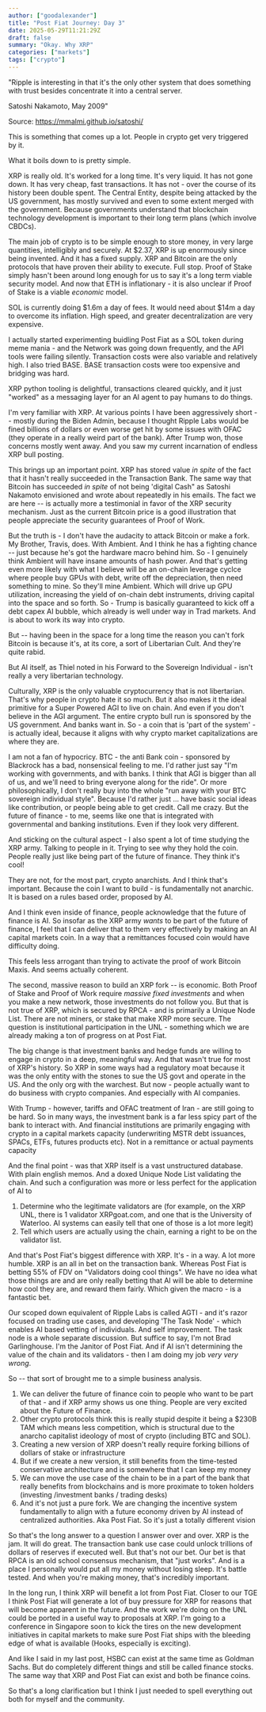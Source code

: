 ```yaml
---
author: ["goodalexander"]
title: "Post Fiat Journey: Day 3"
date: 2025-05-29T11:21:29Z
draft: false
summary: "Okay. Why XRP"
categories: ["markets"]
tags: ["crypto"]
---
```


"Ripple is interesting in that it's the only other system that does 
something with trust besides concentrate it into a central server.

Satoshi Nakamoto, May 2009"

Source: https://mmalmi.github.io/satoshi/

This is something that comes up a lot. People in crypto get very triggered by it.

What it boils down to is pretty simple.

XRP is really old. It's worked for a long time. It's very liquid. It has not gone down. It has very cheap, fast transactions. It has not - over the course of its history been double spent. The Central Entity, despite being attacked by the US government, has mostly survived and even to some extent merged with the government. Because governments understand that blockchain technology development is important to their long term plans (which involve CBDCs). 

The main job of crypto is to be simple enough to store money, in very large quantities, intelligibly and securely. At $2.37, XRP is up enormously since being invented. And it has a fixed supply. XRP and Bitcoin are the only protocols that have proven their ability to execute. Full stop. Proof of Stake simply hasn't been around long enough for us to say it's a long term viable security model. And now that ETH is inflationary - it is also unclear if Proof of Stake is a viable *economic* model. 

SOL is currently doing $1.6m a day of fees. It would need about $14m a day to overcome its inflation. High speed, and greater decentralization are very expensive. 

I actually started experimenting buidling Post Fiat as a SOL token during meme mania - and the Network was going down frequently, and the API tools were failing silently. Transaction costs were also variable and relatively high. I also tried BASE. BASE transaction costs were too expensive and bridging was hard.

XRP python tooling is delightful, transactions cleared quickly, and it just "worked" as a messaging layer for an AI agent to pay humans to do things.

I'm very familiar with XRP. At various points I have been aggressively short -- mostly during the Biden Admin, because I thought Ripple Labs would be fined billions of dollars or even worse get hit by some issues with OFAC (they operate in a really weird part of the bank). After Trump won, those concerns mostly went away. And you saw my current incarnation of endless XRP bull posting. 

This brings up an important point. XRP has stored value *in spite* of the fact that it hasn't really succeeded in the Transaction Bank. The same way that Bitcoin has succeeded *in spite* of not being 'digital Cash" as Satoshi Nakamoto envisioned and wrote about repeatedly in his emails. The fact we are here -- is actually more a testimonial in favor of the XRP security mechanism. Just as the current Bitcoin price is a good illustration that people appreciate the security guarantees of Proof of Work. 

But the truth is - I don't have the audacity to attack Bitcoin or make a fork. My Brother, Travis, does. With Ambient. And I think he has a fighting chance -- just because he's got the hardware macro behind him. So - I genuinely think Ambient will have insane amounts of hash power. And that's getting even more likely with what I believe will be an on-chain leverage cyclce where people buy GPUs with debt, write off the depreciation, then need something to mine. So they'll mine Ambient. Which will drive up GPU utilization, increasing the yield of on-chain debt instruments, driving capital into the space and so forth. So - Trump is basically guaranteed to kick off a debt capex AI bubble, which already is well under way in Trad markets. And is about to work its way into crypto. 

But -- having been in the space for a long time the reason you can't fork Bitcoin is because it's, at its core, a sort of Libertarian Cult. And they're quite rabid. 

But AI itself, as Thiel noted in his Forward to the Sovereign Individual - isn't really a very libertarian technology. 

Culturally, XRP is the only valuable cryptocurrency that is not libertarian. That's why people in crypto hate it so much. But it also makes it the ideal primitive for a Super Powered AGI to live on chain. And even if you don't believe in the AGI argument. The entire crypto bull run is sponsored by the US government. And banks want in. So - a coin that is 'part of the system' - is actually ideal, because it aligns with why crypto market capitalizations are where they are. 

I am not a fan of hypocricy. BTC - the anti Bank coin - sponsored by Blackrock has a bad, nonsensical feeling to me. I'd rather just say "I'm working with governments, and with banks. I think that AGI is bigger than all of us, and we'll need to bring everyone along for the ride". Or more philosophically, I don't really buy into the whole "run away with your BTC sovereign individual style". Because I'd rather just ... have basic social ideas like contribution, or people being able to get credit. Call me crazy. But the future of finance - to me, seems like one that is integrated with governmental and banking institutions. Even if they look very different. 

And sticking on the cultural aspect - I also spent a lot of time studying the XRP army. Talking to people in it. Trying to see why they hold the coin. People really just like being part of the future of finance. They think it's cool! 

They are not, for the most part, crypto anarchists. And I think that's important. Because the coin I want to build - is fundamentally not anarchic. It is based on a rules based order, proposed by AI. 

And I think even inside of finance, people acknowledge that the future of finance is AI. So insofar as the XRP army *wants* to be part of the future of finance, I feel that I can deliver that to them very effectively by making an AI capital markets coin. In a way that a remittances focused coin would have difficulty doing. 

This feels less arrogant than trying to activate the proof of work Bitcoin Maxis. And seems actually coherent.

The second, massive reason to build an XRP fork -- is economic. Both Proof of Stake and Proof of Work require *massive fixed investments* and when you make a new network, those investments do not follow you. But that is not true of XRP, which is secured by RPCA - and is primarily a Unique Node List. There are not miners, or stake that make XRP more secure. The question is institutional participation in the UNL - something which we are already making a ton of progress on at Post Fiat. 

The big change is that investment banks and hedge funds are willing to engage in crypto in a deep, meaningful way. And that wasn't true for most of XRP's history. So XRP in some ways had a regulatory moat because it was the only entity with the stones to sue the US govt and operate in the US. And the only org with the warchest. But now - people actually want to do business with crypto companies. And especially with AI companies. 

With Trump - however, tariffs and OFAC treatment of Iran - are still going to be hard. So in many ways, the investment bank is a far less spicy part of the bank to interact with. And financial institutions are primarily engaging with crypto in a capital markets capacity (underwriting MSTR debt issuances, SPACs, ETFs, futures products etc). Not in a remittance or actual payments capacity

And the final point - was that XRP itself is a vast unstructured database. With plain english memos. And a doxed Unique Node List validating the chain. And such a configuration was more or less perfect for the application of AI to 
1. Determine who the legitimate validators are (for example, on the XRP UNL, there is 1 validator XRPgoat.com, and one that is the University of Waterloo. AI systems can easily tell that one of those is a lot more legit)
2. Tell which users are actually using the chain, earning a right to be on the validator list.

And that's Post Fiat's biggest difference with XRP. It's - in a way. A lot more humble. XRP is an all in bet on the transaction bank. Whereas Post Fiat is betting 55% of FDV on "Validators doing cool things". We have no idea what those things are and are only really betting that AI will be able to determine how cool they are, and reward them fairly. Which given the macro - is a fantastic bet. 

Our scoped down equivalent of Ripple Labs is called AGTI - and it's razor focused on trading use cases, and developing 'The Task Node' - which enables AI based vetting of individuals. And self improvement. The task node is a whole separate discussion. But suffice to say, I'm not Brad Garlinghouse. I'm the Janitor of Post Fiat. And if AI isn't determining the value of the chain and its validators - then I am doing my job *very very wrong*. 

So -- that sort of brought me to a simple business analysis.

1. We can deliver the future of finance coin to people who want to be part of that - and if XRP army shows us one thing. People are very excited about the Future of Finance. 
2. Other crypto protocols think this is really stupid despite it being a $230B TAM which means less competition, which is structural due to the anarcho capitalist ideology of most of crypto (including BTC and SOL). 
3. Creating a new version of XRP doesn't really require forking billions of dollars of stake or infrastructure
4. But if we create a new version, it still benefits from the time-tested conservative architecture and is somewhere that I can keep my money
5. We can move the use case of the chain to be in a part of the bank that really benefits from blockchains and is more proximate to token holders (investing /investment banks / trading desks)
6. And it's not just a pure fork. We are changing the incentive system fundamentally to align with a future economy driven by AI instead of centralized authorities. Aka Post Fiat. So it's just a totally different vision 

So that's the long answer to a question I answer over and over. XRP is the jam. It will do great. The transaction bank use case could unlock trillions of dollars of reserves if executed well. But that's not our bet. Our bet is that RPCA is an old school consensus mechanism, that "just works". And is a place I personally would put all my money without losing sleep. It's battle tested. And when you're making money, that's incredibly important. 

In the long run, I think XRP will benefit a lot from Post Fiat. Closer to our TGE I think Post Fiat will generate a lot of buy pressure for XRP for reasons that will become apparent in the future. And the work we're doing on the UNL could be ported in a useful way to proposals at XRP. I'm going to a conference in Singapore soon to kick the tires on the new development initiatives in capital markets to make sure Post Fiat ships with the bleeding edge of what is available (Hooks, especially is exciting). 

And like I said in my last post, HSBC can exist at the same time as Goldman Sachs. But do completely different things and still be called finance stocks. The same way that XRP and Post Fiat can exist and both be finance coins. 

So that's a long clarification but I think I just needed to spell everything out both for myself and the community. 


<div style="height: 30vh">  
    <script 
        src="https://cdn.jsdelivr.net/ghost/signup-form@~0.2/umd/signup-form.min.js" 
        data-background-color="#2B2B2B"    
        data-text-color="#ffffff"
        data-button-color="#2d2d2d"       
        data-button-text-color="#ffffff"
        data-title="goodalexander" 
        data-description="Navigating the Post Fiat reality" 
        data-site="https://goodalexander.ghost.io/" 
        data-locale="en" 
        async>
    </script>
</div>
